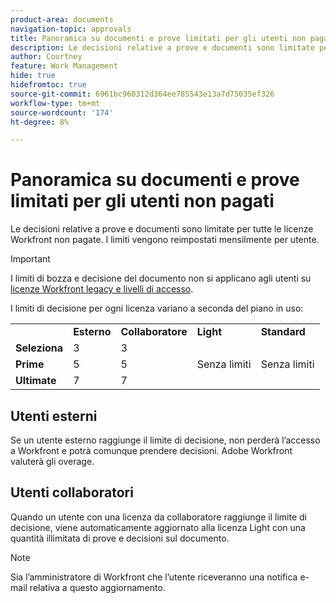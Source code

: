 ```yaml
---
product-area: documents
navigation-topic: approvals
title: Panoramica su documenti e prove limitati per gli utenti non pagati 
description: Le decisioni relative a prove e documenti sono limitate per tutte le licenze Workfront non pagate. I limiti vengono reimpostati mensilmente per utente.
author: Courtney
feature: Work Management
hide: true
hidefromtoc: true
source-git-commit: 6961bc960312d364ee785543e13a7d75035ef326
workflow-type: tm+mt
source-wordcount: '174'
ht-degree: 8%

---
```



# Panoramica su documenti e prove limitati per gli utenti non pagati

Le decisioni relative a prove e documenti sono limitate per tutte le licenze Workfront non pagate. I limiti vengono reimpostati mensilmente per utente.

>[!IMPORTANT]
>
>I limiti di bozza e decisione del documento non si applicano agli utenti su [licenze Workfront legacy e livelli di accesso](/help/quicksilver/administration-and-setup/add-users/access-levels-and-object-permissions/wf-licenses.md).

I limiti di decisione per ogni licenza variano a seconda del piano in uso:

<table>
  <tr>
   <td> 
   </td>
   <td><strong>Esterno</strong> 
   </td>
   <td><strong>Collaboratore</strong> 
   </td>
   <td><strong>Light</strong> 
   </td>
   <td><strong>Standard</strong> 
   </td>
  </tr>
  <tr>
   <td><strong>Seleziona</strong> 
   </td>
   <td>3 
   </td>
   <td>3 
   </td>
   <td rowspan="3" >Senza limiti 
   </td>
   <td rowspan="3" >Senza limiti 
   </td>
  </tr>
  <tr>
   <td><strong>Prime</strong> 
   </td>
   <td>5 
   </td>
   <td>5 
   </td>
  </tr>
  <tr>
   <td><strong>Ultimate</strong> 
   </td>
   <td>7 
   </td>
   <td>7 
   </td>
  </tr>
</table>

## Utenti esterni

Se un utente esterno raggiunge il limite di decisione, non perderà l’accesso a Workfront e potrà comunque prendere decisioni. Adobe Workfront valuterà gli overage.

## Utenti collaboratori

Quando un utente con una licenza da collaboratore raggiunge il limite di decisione, viene automaticamente aggiornato alla licenza Light con una quantità illimitata di prove e decisioni sul documento. <!-- For more information about the Light license, see the [Light access level](/help/quicksilver/administration-and-setup/add-users/how-access-levels-work/access-level-overview.md) section in the [Access levels overview](/help/quicksilver/administration-and-setup/add-users/how-access-levels-work/access-level-overview.md) article.-->

>[!NOTE]
>
>Sia l’amministratore di Workfront che l’utente riceveranno una notifica e-mail relativa a questo aggiornamento.

<!-- 
## View the number of decisions for a user

You can view the number of decisions for a user in the Users area of Workfront. For more information, see [View the number of decisions for all users](/help/quicksilver/review-and-approve-work/tips-tricks-troubleshooting-approvals/view-number-of-decisions-for-users.md). -->
